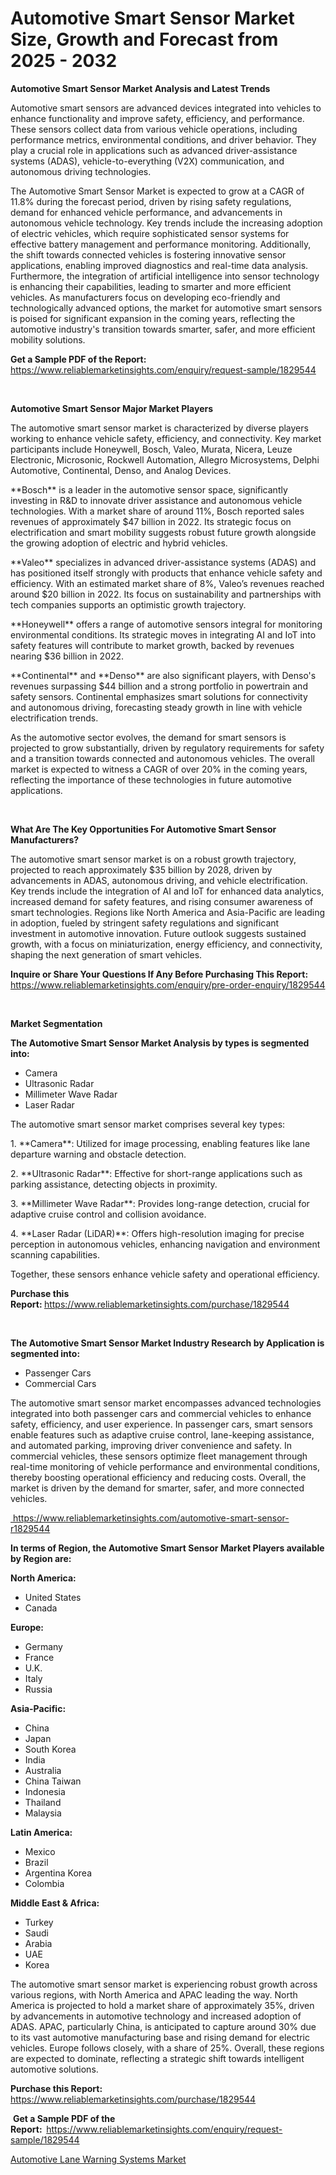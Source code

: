 <p><h1>Automotive Smart Sensor Market Size, Growth and Forecast from 2025 - 2032</h1></p><p><strong>Automotive Smart Sensor Market Analysis and Latest Trends</strong></p>
<p><p>Automotive smart sensors are advanced devices integrated into vehicles to enhance functionality and improve safety, efficiency, and performance. These sensors collect data from various vehicle operations, including performance metrics, environmental conditions, and driver behavior. They play a crucial role in applications such as advanced driver-assistance systems (ADAS), vehicle-to-everything (V2X) communication, and autonomous driving technologies.</p><p>The Automotive Smart Sensor Market is expected to grow at a CAGR of 11.8% during the forecast period, driven by rising safety regulations, demand for enhanced vehicle performance, and advancements in autonomous vehicle technology. Key trends include the increasing adoption of electric vehicles, which require sophisticated sensor systems for effective battery management and performance monitoring. Additionally, the shift towards connected vehicles is fostering innovative sensor applications, enabling improved diagnostics and real-time data analysis. Furthermore, the integration of artificial intelligence into sensor technology is enhancing their capabilities, leading to smarter and more efficient vehicles. As manufacturers focus on developing eco-friendly and technologically advanced options, the market for automotive smart sensors is poised for significant expansion in the coming years, reflecting the automotive industry's transition towards smarter, safer, and more efficient mobility solutions.</p></p>
<p><strong>Get a Sample PDF of the Report:&nbsp;</strong> <a href="https://www.reliablemarketinsights.com/enquiry/request-sample/1829544?utm_campaign=3560&utm_medium=2&utm_source=Github&utm_content=ia&utm_term=31032025&utm_id=automotive-smart-sensor">https://www.reliablemarketinsights.com/enquiry/request-sample/1829544</a></p>
<p>&nbsp;</p>
<p><strong>Automotive Smart Sensor Major Market Players</strong></p>
<p><p>The automotive smart sensor market is characterized by diverse players working to enhance vehicle safety, efficiency, and connectivity. Key market participants include Honeywell, Bosch, Valeo, Murata, Nicera, Leuze Electronic, Microsonic, Rockwell Automation, Allegro Microsystems, Delphi Automotive, Continental, Denso, and Analog Devices.</p><p>**Bosch** is a leader in the automotive sensor space, significantly investing in R&D to innovate driver assistance and autonomous vehicle technologies. With a market share of around 11%, Bosch reported sales revenues of approximately $47 billion in 2022. Its strategic focus on electrification and smart mobility suggests robust future growth alongside the growing adoption of electric and hybrid vehicles.</p><p>**Valeo** specializes in advanced driver-assistance systems (ADAS) and has positioned itself strongly with products that enhance vehicle safety and efficiency. With an estimated market share of 8%, Valeo’s revenues reached around $20 billion in 2022. Its focus on sustainability and partnerships with tech companies supports an optimistic growth trajectory.</p><p>**Honeywell** offers a range of automotive sensors integral for monitoring environmental conditions. Its strategic moves in integrating AI and IoT into safety features will contribute to market growth, backed by revenues nearing $36 billion in 2022.</p><p>**Continental** and **Denso** are also significant players, with Denso's revenues surpassing $44 billion and a strong portfolio in powertrain and safety sensors. Continental emphasizes smart solutions for connectivity and autonomous driving, forecasting steady growth in line with vehicle electrification trends.</p><p>As the automotive sector evolves, the demand for smart sensors is projected to grow substantially, driven by regulatory requirements for safety and a transition towards connected and autonomous vehicles. The overall market is expected to witness a CAGR of over 20% in the coming years, reflecting the importance of these technologies in future automotive applications.</p></p>
<p>&nbsp;</p>
<p><strong>What Are The Key Opportunities For Automotive Smart Sensor Manufacturers?</strong></p>
<p><p>The automotive smart sensor market is on a robust growth trajectory, projected to reach approximately $35 billion by 2028, driven by advancements in ADAS, autonomous driving, and vehicle electrification. Key trends include the integration of AI and IoT for enhanced data analytics, increased demand for safety features, and rising consumer awareness of smart technologies. Regions like North America and Asia-Pacific are leading in adoption, fueled by stringent safety regulations and significant investment in automotive innovation. Future outlook suggests sustained growth, with a focus on miniaturization, energy efficiency, and connectivity, shaping the next generation of smart vehicles.</p></p>
<p><strong>Inquire or Share Your Questions If Any Before Purchasing This Report:</strong> <a href="https://www.reliablemarketinsights.com/enquiry/pre-order-enquiry/1829544?utm_campaign=3560&utm_medium=2&utm_source=Github&utm_content=ia&utm_term=31032025&utm_id=automotive-smart-sensor">https://www.reliablemarketinsights.com/enquiry/pre-order-enquiry/1829544</a></p>
<p>&nbsp;</p>
<p><strong>Market Segmentation</strong></p>
<p><strong>The Automotive Smart Sensor Market Analysis by types is segmented into:</strong></p>
<p><ul><li>Camera</li><li>Ultrasonic Radar</li><li>Millimeter Wave Radar</li><li>Laser Radar</li></ul></p>
<p><p>The automotive smart sensor market comprises several key types: </p><p>1. **Camera**: Utilized for image processing, enabling features like lane departure warning and obstacle detection.</p><p>2. **Ultrasonic Radar**: Effective for short-range applications such as parking assistance, detecting objects in proximity.</p><p>3. **Millimeter Wave Radar**: Provides long-range detection, crucial for adaptive cruise control and collision avoidance.</p><p>4. **Laser Radar (LiDAR)**: Offers high-resolution imaging for precise perception in autonomous vehicles, enhancing navigation and environment scanning capabilities. </p><p>Together, these sensors enhance vehicle safety and operational efficiency.</p></p>
<p><strong>Purchase this Report:&nbsp;</strong><a href="https://www.reliablemarketinsights.com/purchase/1829544?utm_campaign=3560&utm_medium=2&utm_source=Github&utm_content=ia&utm_term=31032025&utm_id=automotive-smart-sensor">https://www.reliablemarketinsights.com/purchase/1829544</a></p>
<p>&nbsp;</p>
<p><strong>The Automotive Smart Sensor Market Industry Research by Application is segmented into:</strong></p>
<p><ul><li>Passenger Cars</li><li>Commercial Cars</li></ul></p>
<p><p>The automotive smart sensor market encompasses advanced technologies integrated into both passenger cars and commercial vehicles to enhance safety, efficiency, and user experience. In passenger cars, smart sensors enable features such as adaptive cruise control, lane-keeping assistance, and automated parking, improving driver convenience and safety. In commercial vehicles, these sensors optimize fleet management through real-time monitoring of vehicle performance and environmental conditions, thereby boosting operational efficiency and reducing costs. Overall, the market is driven by the demand for smarter, safer, and more connected vehicles.</p></p>
<p><a href="https://www.reliablemarketinsights.com/automotive-smart-sensor-r1829544?utm_campaign=3560&utm_medium=2&utm_source=Github&utm_content=ia&utm_term=31032025&utm_id=automotive-smart-sensor">&nbsp;https://www.reliablemarketinsights.com/automotive-smart-sensor-r1829544</a></p>
<p><strong>In terms of Region, the Automotive Smart Sensor Market Players available by Region are:</strong></p>
<p>
    <p> <strong> North America: </strong>
        <ul>
            <li>United States</li>
            <li>Canada</li>
        </ul>
        </p> 
    <p> <strong> Europe: </strong>
        <ul>
            <li>Germany</li>
            <li>France</li>
            <li>U.K.</li>
            <li>Italy</li>
            <li>Russia</li>
        </ul>
        </p> 
    <p> <strong> Asia-Pacific: </strong>
        <ul>
            <li>China</li>
            <li>Japan</li>
            <li>South Korea</li>
            <li>India</li>
            <li>Australia</li>
            <li>China Taiwan</li>
            <li>Indonesia</li>
            <li>Thailand</li>
            <li>Malaysia</li>
        </ul>
        </p> 
    <p> <strong> Latin America: </strong>
        <ul>
            <li>Mexico</li>
            <li>Brazil</li>
            <li>Argentina Korea</li>
            <li>Colombia</li>
        </ul>
        </p> 
    <p> <strong> Middle East & Africa: </strong>
        <ul>
            <li>Turkey</li>
            <li>Saudi</li>
            <li>Arabia</li>
            <li>UAE</li>
            <li>Korea</li>
        </ul>
    </p>
    </p>
<p><p>The automotive smart sensor market is experiencing robust growth across various regions, with North America and APAC leading the way. North America is projected to hold a market share of approximately 35%, driven by advancements in automotive technology and increased adoption of ADAS. APAC, particularly China, is anticipated to capture around 30% due to its vast automotive manufacturing base and rising demand for electric vehicles. Europe follows closely, with a share of 25%. Overall, these regions are expected to dominate, reflecting a strategic shift towards intelligent automotive solutions.</p></p>
<p><strong>Purchase this Report: </strong><a href="https://www.reliablemarketinsights.com/purchase/1829544?utm_campaign=3560&utm_medium=2&utm_source=Github&utm_content=ia&utm_term=31032025&utm_id=automotive-smart-sensor">https://www.reliablemarketinsights.com/purchase/1829544</a></p>
<p>&nbsp;<strong>Get a Sample PDF of the Report:&nbsp;&nbsp;</strong><a href="https://www.reliablemarketinsights.com/enquiry/request-sample/1829544?utm_campaign=3560&utm_medium=2&utm_source=Github&utm_content=ia&utm_term=31032025&utm_id=automotive-smart-sensor">https://www.reliablemarketinsights.com/enquiry/request-sample/1829544</a></p>
<p><strong></strong></p>
<p><p><a href="https://github.com/kryshaprilbb/Market-Research-Report-List-1/blob/main/automotive-lane-warning-systems-market.md?utm_campaign=3560&utm_medium=2&utm_source=Github&utm_content=ia&utm_term=31032025&utm_id=automotive-smart-sensor">Automotive Lane Warning Systems Market</a></p></p>